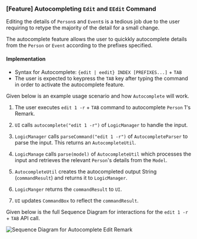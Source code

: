 ### [Feature] Autocompleting `Edit` and `EEdit` Command

Editing the details of `Person`s and `Event`s is a tedious job due to the user requiring to retype the majority of the detail for a small change.

The autocomplete feature allows the user to quickkly autocomplete details from the `Person` or `Event` according to the prefixes specified.

#### Implementation
* Syntax for Autocomplete: `{edit | eedit} INDEX [PREFIXES...]` + <kbd>`TAB`</kbd>
* The user is expected to keypress the <kbd>`TAB`</kbd> key after typing the command in order to activate the autocomplete feature.

Given below is an example usage scenario and how `Autocomplete` will work.

1. The user executes `edit 1 -r` + <kbd>`TAB`</kbd> command to autocomplete `Person` 1's Remark.

2. `UI` calls `autocomplete("edit 1 -r")` of `LogicManager` to handle the input.

3. `LogicManager` calls `parseCommand("edit 1 -r")` of `AutocompleteParser` to parse the input. This returns an `AutocompleteUtil`.

4. `LogicManage` calls `parse(model)` of `AutocompleteUtil` which processes the input and retrieves the relevant `Person`'s details from the `Model`.

5. `AutocompleteUtil` creates the autocompleted output String (`commandResult`) and returns it to `LogicManager`.

6. `LogicManger` returns the `commandResult` to `UI`.

7. `UI` updates `CommandBox` to reflect the `commandResult`.

Given below is the full Sequence Diagram for interactions for the `edit 1 -r` + <kbd>`TAB`</kbd> API call.

![Sequence Diagram for Autocomplete Edit Remark](images/AutocompleteSequenceDiagram.png)
